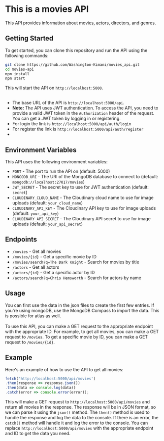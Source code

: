 # This is a movies API
This API provides information about movies, actors, directors, and genres.
## Getting Started
To get started, you can clone this repository and run the API using the following commands:
```bash
git clone https://github.com/Washington-Kimani/movies_api.git
cd movies-api
npm install
npm start
```
This will start the API on `http://localhost:5000`.
<br/>
<br/>
* The base URL of the API is `http://localhost:5000/api`.
* <b>Note:</b> The API uses JWT authentication. To access the API, you need to provide a valid JWT token in the `Authorization` header of the request. You can get a JWT token by logging in or registering.
* For login the link is `http://localhost:5000/api/auth/login`
* For register the link is `http://localhost:5000/api/auth/register`
* 
## Environment Variables
This API uses the following environment variables:
- `PORT` - The port to run the API on (default: 5000)
- `MONGODB_URI` - The URI of the MongoDB database to connect to (default: `mongodb://localhost:27017/movies`)
- `JWT_SECRET` - The secret key to use for JWT authentication (default: `secret`)
- `CLOUDINARY_CLOUD_NAME` - The Cloudinary cloud name to use for image uploads (default: `your_cloud_name`)
- `CLOUDINARY_API_KEY` - The Cloudinary API key to use for image uploads (default: `your_api_key`)
- `CLOUDINARY_API_SECRET` - The Cloudinary API secret to use for image uploads (default: `your_api_secret`)
## Endpoints
- `/movies` - Get all movies
- `/movies/{id}` - Get a specific movie by ID
- `/movies/search?q=The Dark Knight` - Search for movies by title
- `/actors` - Get all actors
- `/actors/{id}` - Get a specific actor by ID
- `/actors/search?q=Chris Hemsworth` - Search for actors by name

## Usage
You can first use the data in the json files to create the first few entries. If you're using mongoDB, use the MongoDB Compass to import the data. This is possible for atlas as well.
</br>
</br>
To use this API, you can make a GET request to the appropriate endpoint with the appropriate ID. For example, to get all movies, you can make a GET request to `/movies`. To get a specific movie by ID, you can make a GET request to `/movies/{id}`.
## Example
Here's an example of how to use the API to get all movies:

```javascript
fetch('http://localhost:5000/api/movies')
.then(response => response.json())
.then(data => console.log(data))
.catch(error => console.error(error));
```

This will make a GET request to `http://localhost:5000/api/movies` and return all movies in the response. The response will be in JSON format, so we can parse it using the `json()` method. The `then()` method is used to handle the response and log the data to the console. If there is an error, the `catch()` method will handle it and log the error to the console.
You can replace `http://localhost:5000/api/movies` with the appropriate endpoint and ID to get the data you need.